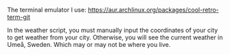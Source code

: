 The terminal emulator I use:
https://aur.archlinux.org/packages/cool-retro-term-git

In the weather script, you must manually input the coordinates of your city to get weather from your city. Otherwise, you will see the current weather in Umeå, Sweden. Which may or may not be where you live.
